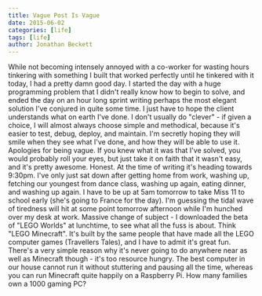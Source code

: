 ```yaml
---
title: Vague Post Is Vague
date: 2015-06-02
categories: [life]
tags: [life]
author: Jonathan Beckett
---
```


While not becoming intensely annoyed with a co-worker for wasting hours tinkering with something I built that worked perfectly until he tinkered with it today, I had a pretty damn good day. I started the day with a huge programming problem that I didn't really know how to begin to solve, and ended the day on an hour long sprint writing perhaps the most elegant solution I've conjured in quite some time. I just have to hope the client understands what on earth I've done. I don't usually do "clever" - if given a choice, I will almost always choose simple and methodical, because it's easier to test, debug, deploy, and maintain. I'm secretly hoping they will smile when they see what I've done, and how they will be able to use it. Apologies for being vague. If you knew what it was that I've solved, you would probably roll your eyes, but just take it on faith that it wasn't easy, and it's pretty awesome. Honest. At the time of writing it's heading towards 9:30pm. I've only just sat down after getting home from work, washing up, fetching our youngest from dance class, washing up again, eating dinner, and washing up again. I have to be up at 5am tomorrow to take Miss 11 to school early (she's going to France for the day). I'm guessing the tidal wave of tiredness will hit at some point tomorrow afternoon while I'm hunched over my desk at work. Massive change of subject - I downloaded the beta of "LEGO Worlds" at lunchtime, to see what all the fuss is about. Think "LEGO Minecraft". It's built by the same people that have made all the LEGO computer games (Travellers Tales), and I have to admit it's great fun. There's a very simple reason why it's never going to do anywhere near as well as Minecraft though - it's too resource hungry. The best computer in our house cannot run it without stuttering and pausing all the time, whereas you can run Minecraft quite happily on a Raspberry Pi. How many families own a 1000 gaming PC?